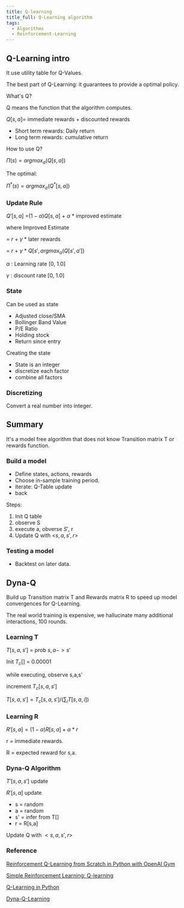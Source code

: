 ```yaml
---
title: Q-learning
title_full: Q-Learning algorithm
tags:
  - Algorithms
  - Reinforcement-Learning
---
```



## Q-Learning intro

It use utility table for Q-Values.

The best part of Q-Learning: it guarantees to provide a optimal policy.

What's Q? 

Q means the function that the algorithm computes.

$Q[s,a]=$ immediate rewards + discounted rewards

* Short term rewards: Daily return
* Long term rewards: cumulative return

How to use Q?

$\Pi(s)=argmax_a(Q[s,a])$ 

The optimal:

$\Pi^*(s)=argmax_a(Q^*[s,a])$ 

### Update Rule

$Q'[s,a]$ =$(1-\alpha)Q[s,a]$ + $\alpha$ * improved estimate

where Improved Estimate 

= $r$ + $\gamma$ * later rewards 

= $r$ + $\gamma$ * $Q[s',argmax_a(Q[s',a'])$

$\alpha$ : Learning rate [0, 1.0]

$\gamma$ : discount rate [0, 1.0]


<!-- $Q_i^1 *\gamma$ -->

### State

Can be used as state

* Adjusted close/SMA
* Bollinger Band Value
* P/E Ratio
* Holding stock
* Return since entry

Creating the state

* State is an integer
* discretize each factor
* combine all factors

### Discretizing

Convert a real number into integer.

## Summary

It's a model free algorithm that does not know Transition matrix T 
or rewards function.

### Build a model

* Define states, actions, rewards
* Choose in-sample training period.
* iterate: Q-Table update
* back

Steps:

1. Init Q table
2. observe S
3. execute a, obverse $S'$, r
4. Update Q with <$s, a, s', r$>

### Testing a model

* Backtest on later data.

## Dyna-Q

Build up Transition matrix T and Rewards matrix R to speed up model convergences
for Q-Learning.

The real world training is expensive, we hallucinate many additional interactions,
100 rounds.

### Learning T

$T[s,a,s']$ = prob $s,a->s'$

Init $T_c[]$ = 0.00001

while executing, observe s,a,s'

increment $T_c[s,a,s']$

$T[s,a,s']=T_c[s,a,s']/(\sum_i T[s,a,i])$

### Learning R

$R'[s,a]=(1-\alpha)R[s,a]+\alpha*r$

r = immediate rewards.

R = expected reward for s,a.


### Dyna-Q Algorithm

$T'[s,a,s']$ update

$R'[s,a]$ update

* s = random
* a = random
* s' = infer from T[]
* r = R[s,a]

Update Q with $<s,a,s',r>$

### Reference

[Reinforcement Q-Learning from Scratch in Python with OpenAI Gym](https://www.learndatasci.com/tutorials/reinforcement-q-learning-scratch-python-openai-gym/)

[Simple Reinforcement Learning: Q-learning](https://towardsdatascience.com/simple-reinforcement-learning-q-learning-fcddc4b6fe56)

[Q-Learning in Python](https://www.geeksforgeeks.org/q-learning-in-python/)

[Dyna-Q-Learning](https://github.com/Bobyue0118/Dyna-Q-Learning/blob/master/src/agent.py)